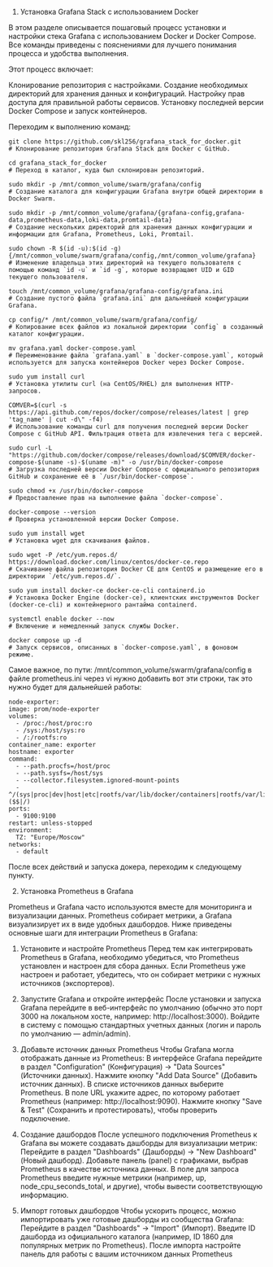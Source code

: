 
1. Установка Grafana Stack с использованием Docker

В этом разделе описывается пошаговый процесс установки и настройки стека Grafana с использованием Docker и Docker Compose. Все команды приведены с пояснениями для лучшего понимания процесса и удобства выполнения.

Этот процесс включает:

Клонирование репозитория с настройками.
Создание необходимых директорий для хранения данных и конфигураций.
Настройку прав доступа для правильной работы сервисов.
Установку последней версии Docker Compose и запуск контейнеров.

Переходим к выполнению команд:

    git clone https://github.com/skl256/grafana_stack_for_docker.git
    # Клонирование репозитория Grafana Stack для Docker с GitHub.

    cd grafana_stack_for_docker
    # Переход в каталог, куда был склонирован репозиторий.

    sudo mkdir -p /mnt/common_volume/swarm/grafana/config
    # Создание каталога для конфигурации Grafana внутри общей директории в Docker Swarm.

    sudo mkdir -p /mnt/common_volume/grafana/{grafana-config,grafana-data,prometheus-data,loki-data,promtail-data}
    # Создание нескольких директорий для хранения данных конфигурации и информации для Grafana, Prometheus, Loki, Promtail.
    
    sudo chown -R $(id -u):$(id -g) {/mnt/common_volume/swarm/grafana/config,/mnt/common_volume/grafana}
    # Изменение владельца этих директорий на текущего пользователя с помощью команд `id -u` и `id -g`, которые возвращают UID и GID текущего пользователя.
    
    touch /mnt/common_volume/grafana/grafana-config/grafana.ini
    # Создание пустого файла `grafana.ini` для дальнейшей конфигурации Grafana.
    
    cp config/* /mnt/common_volume/swarm/grafana/config/
    # Копирование всех файлов из локальной директории `config` в созданный каталог конфигурации.
    
    mv grafana.yaml docker-compose.yaml
    # Переименование файла `grafana.yaml` в `docker-compose.yaml`, который используется для запуска контейнеров Docker через Docker Compose.

    sudo yum install curl
    # Установка утилиты curl (на CentOS/RHEL) для выполнения HTTP-запросов.

    COMVER=$(curl -s https://api.github.com/repos/docker/compose/releases/latest | grep 'tag_name' | cut -d\" -f4)
    # Использование команды curl для получения последней версии Docker Compose с GitHub API. Фильтрация ответа для извлечения тега с версией.
                                                                          
    sudo curl -L "https://github.com/docker/compose/releases/download/$COMVER/docker-compose-$(uname -s)-$(uname -m)" -o /usr/bin/docker-compose
    # Загрузка последней версии Docker Compose с официального репозитория GitHub и сохранение её в `/usr/bin/docker-compose`.
                                                                          
    sudo chmod +x /usr/bin/docker-compose
    # Предоставление прав на выполнение файла `docker-compose`.

    docker-compose --version
    # Проверка установленной версии Docker Compose.
   
    sudo yum install wget
    # Установка wget для скачивания файлов.

    sudo wget -P /etc/yum.repos.d/ https://download.docker.com/linux/centos/docker-ce.repo
    # Скачивание файла репозитория Docker CE для CentOS и размещение его в директории `/etc/yum.repos.d/`.

    sudo yum install docker-ce docker-ce-cli containerd.io
    # Установка Docker Engine (docker-ce), клиентских инструментов Docker (docker-ce-cli) и контейнерного рантайма containerd.

    systemctl enable docker --now
    # Включение и немедленный запуск службы Docker.

    docker compose up -d
    # Запуск сервисов, описанных в `docker-compose.yaml`, в фоновом режиме.

Самое важное, по пути: /mnt/common_volume/swarm/grafana/config в файле prometheus.ini через vi нужно добавить вот эти строки, так это нужно будет для дальнейшей работы:

    node-exporter: 
    image: prom/node-exporter 
    volumes: 
      - /proc:/host/proc:ro 
      - /sys:/host/sys:ro 
      - /:/rootfs:ro 
    container_name: exporter 
    hostname: exporter 
    command: 
      - --path.procfs=/host/proc 
      - --path.sysfs=/host/sys 
      - --collector.filesystem.ignored-mount-points 
      - ^/(sys|proc|dev|host|etc|rootfs/var/lib/docker/containers|rootfs/var/lib/docker/overlay2|rootfs/run/docker/netns|rootfs/var/lib/docker/aufs)($$|/) 
    ports: 
      - 9100:9100 
    restart: unless-stopped 
    environment: 
      TZ: "Europe/Moscow" 
    networks: 
      - default

После всех действий и запуска докера, переходим к следующему пункту.

2. Установка Prometheus в Grafana

Prometheus и Grafana часто используются вместе для мониторинга и визуализации данных. Prometheus собирает метрики, а Grafana визуализирует их в виде удобных дашбордов. Ниже приведены основные шаги для интеграции Prometheus в Grafana:

1. Установите и настройте Prometheus
    Перед тем как интегрировать Prometheus в Grafana, необходимо убедиться, что Prometheus установлен и настроен для сбора данных. Если Prometheus уже настроен и работает, убедитесь, что он собирает метрики с нужных источников (экспортеров).

2. Запустите Grafana и откройте интерфейс
    После установки и запуска Grafana перейдите в веб-интерфейс по умолчанию (обычно это порт 3000 на локальном хосте, например: http://localhost:3000). Войдите в систему с помощью стандартных учетных данных (логин и пароль по умолчанию — admin/admin).

3. Добавьте источник данных Prometheus
    Чтобы Grafana могла отображать данные из Prometheus:
        В интерфейсе Grafana перейдите в раздел "Configuration" (Конфигурация) -> "Data Sources" (Источники данных).
        Нажмите кнопку "Add Data Source" (Добавить источник данных).
        В списке источников данных выберите Prometheus.
        В поле URL укажите адрес, по которому работает Prometheus (например: http://localhost:9090).
        Нажмите кнопку "Save & Test" (Сохранить и протестировать), чтобы проверить подключение.

4. Создание дашбордов
    После успешного подключения Prometheus к Grafana вы можете создавать дашборды для визуализации метрик:
        Перейдите в раздел "Dashboards" (Дашборды) -> "New Dashboard" (Новый дашборд).
        Добавьте панель (panel) с графиками, выбрав Prometheus в качестве источника данных.
        В поле для запроса Prometheus введите нужные метрики (например, up, node_cpu_seconds_total, и другие), чтобы вывести соответствующую информацию.

5. Импорт готовых дашбордов
    Чтобы ускорить процесс, можно импортировать уже готовые дашборды из сообщества Grafana:
        Перейдите в раздел "Dashboards" -> "Import" (Импорт).
        Введите ID дашборда из официального каталога (например, ID 1860 для популярных метрик по Prometheus).
        После импорта настройте панель для работы с вашим источником данных Prometheus
